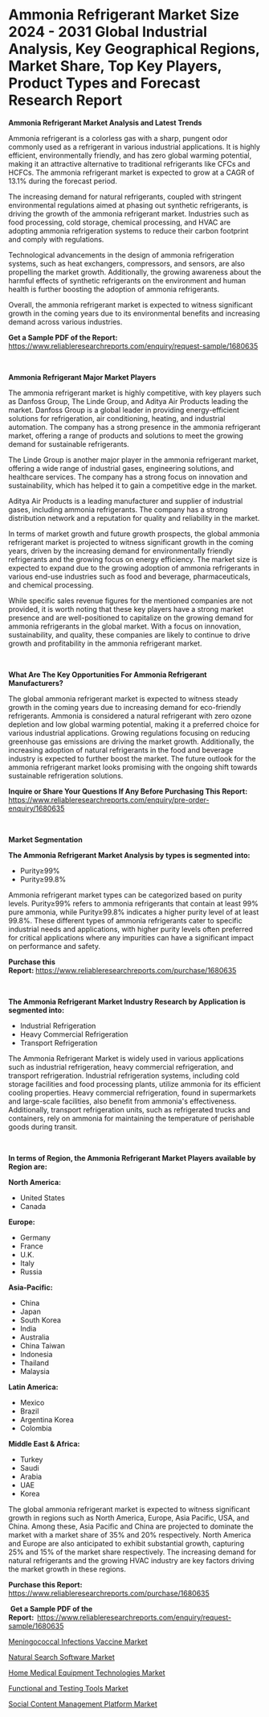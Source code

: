 <p><h1>Ammonia Refrigerant Market Size 2024 - 2031 Global Industrial Analysis, Key Geographical Regions, Market Share, Top Key Players, Product Types and Forecast Research Report</h1></p><p><strong>Ammonia Refrigerant Market Analysis and Latest Trends</strong></p>
<p><p>Ammonia refrigerant is a colorless gas with a sharp, pungent odor commonly used as a refrigerant in various industrial applications. It is highly efficient, environmentally friendly, and has zero global warming potential, making it an attractive alternative to traditional refrigerants like CFCs and HCFCs. The ammonia refrigerant market is expected to grow at a CAGR of 13.1% during the forecast period.</p><p>The increasing demand for natural refrigerants, coupled with stringent environmental regulations aimed at phasing out synthetic refrigerants, is driving the growth of the ammonia refrigerant market. Industries such as food processing, cold storage, chemical processing, and HVAC are adopting ammonia refrigeration systems to reduce their carbon footprint and comply with regulations.</p><p>Technological advancements in the design of ammonia refrigeration systems, such as heat exchangers, compressors, and sensors, are also propelling the market growth. Additionally, the growing awareness about the harmful effects of synthetic refrigerants on the environment and human health is further boosting the adoption of ammonia refrigerants.</p><p>Overall, the ammonia refrigerant market is expected to witness significant growth in the coming years due to its environmental benefits and increasing demand across various industries.</p></p>
<p><strong>Get a Sample PDF of the Report:&nbsp;</strong> <a href="https://www.reliableresearchreports.com/enquiry/request-sample/1680635">https://www.reliableresearchreports.com/enquiry/request-sample/1680635</a></p>
<p>&nbsp;</p>
<p><strong>Ammonia Refrigerant Major Market Players</strong></p>
<p><p>The ammonia refrigerant market is highly competitive, with key players such as Danfoss Group, The Linde Group, and Aditya Air Products leading the market. Danfoss Group is a global leader in providing energy-efficient solutions for refrigeration, air conditioning, heating, and industrial automation. The company has a strong presence in the ammonia refrigerant market, offering a range of products and solutions to meet the growing demand for sustainable refrigerants.</p><p>The Linde Group is another major player in the ammonia refrigerant market, offering a wide range of industrial gases, engineering solutions, and healthcare services. The company has a strong focus on innovation and sustainability, which has helped it to gain a competitive edge in the market.</p><p>Aditya Air Products is a leading manufacturer and supplier of industrial gases, including ammonia refrigerants. The company has a strong distribution network and a reputation for quality and reliability in the market.</p><p>In terms of market growth and future growth prospects, the global ammonia refrigerant market is projected to witness significant growth in the coming years, driven by the increasing demand for environmentally friendly refrigerants and the growing focus on energy efficiency. The market size is expected to expand due to the growing adoption of ammonia refrigerants in various end-use industries such as food and beverage, pharmaceuticals, and chemical processing.</p><p>While specific sales revenue figures for the mentioned companies are not provided, it is worth noting that these key players have a strong market presence and are well-positioned to capitalize on the growing demand for ammonia refrigerants in the global market. With a focus on innovation, sustainability, and quality, these companies are likely to continue to drive growth and profitability in the ammonia refrigerant market.</p></p>
<p>&nbsp;</p>
<p><strong>What Are The Key Opportunities For Ammonia Refrigerant Manufacturers?</strong></p>
<p><p>The global ammonia refrigerant market is expected to witness steady growth in the coming years due to increasing demand for eco-friendly refrigerants. Ammonia is considered a natural refrigerant with zero ozone depletion and low global warming potential, making it a preferred choice for various industrial applications. Growing regulations focusing on reducing greenhouse gas emissions are driving the market growth. Additionally, the increasing adoption of natural refrigerants in the food and beverage industry is expected to further boost the market. The future outlook for the ammonia refrigerant market looks promising with the ongoing shift towards sustainable refrigeration solutions.</p></p>
<p><strong>Inquire or Share Your Questions If Any Before Purchasing This Report:</strong> <a href="https://www.reliableresearchreports.com/enquiry/pre-order-enquiry/1680635">https://www.reliableresearchreports.com/enquiry/pre-order-enquiry/1680635</a></p>
<p>&nbsp;</p>
<p><strong>Market Segmentation</strong></p>
<p><strong>The Ammonia Refrigerant Market Analysis by types is segmented into:</strong></p>
<p><ul><li>Purity≥99%</li><li>Purity≥99.8%</li></ul></p>
<p><p>Ammonia refrigerant market types can be categorized based on purity levels. Purity≥99% refers to ammonia refrigerants that contain at least 99% pure ammonia, while Purity≥99.8% indicates a higher purity level of at least 99.8%. These different types of ammonia refrigerants cater to specific industrial needs and applications, with higher purity levels often preferred for critical applications where any impurities can have a significant impact on performance and safety.</p></p>
<p><strong>Purchase this Report:&nbsp;</strong><a href="https://www.reliableresearchreports.com/purchase/1680635">https://www.reliableresearchreports.com/purchase/1680635</a></p>
<p>&nbsp;</p>
<p><strong>The Ammonia Refrigerant Market Industry Research by Application is segmented into:</strong></p>
<p><ul><li>Industrial Refrigeration</li><li>Heavy Commercial Refrigeration</li><li>Transport Refrigeration</li></ul></p>
<p><p>The Ammonia Refrigerant Market is widely used in various applications such as industrial refrigeration, heavy commercial refrigeration, and transport refrigeration. Industrial refrigeration systems, including cold storage facilities and food processing plants, utilize ammonia for its efficient cooling properties. Heavy commercial refrigeration, found in supermarkets and large-scale facilities, also benefit from ammonia's effectiveness. Additionally, transport refrigeration units, such as refrigerated trucks and containers, rely on ammonia for maintaining the temperature of perishable goods during transit.</p></p>
<p>&nbsp;</p>
<p><strong>In terms of Region, the Ammonia Refrigerant Market Players available by Region are:</strong></p>
<p>
    <p> <strong> North America: </strong>
        <ul>
            <li>United States</li>
            <li>Canada</li>
        </ul>
        </p> 
    <p> <strong> Europe: </strong>
        <ul>
            <li>Germany</li>
            <li>France</li>
            <li>U.K.</li>
            <li>Italy</li>
            <li>Russia</li>
        </ul>
        </p> 
    <p> <strong> Asia-Pacific: </strong>
        <ul>
            <li>China</li>
            <li>Japan</li>
            <li>South Korea</li>
            <li>India</li>
            <li>Australia</li>
            <li>China Taiwan</li>
            <li>Indonesia</li>
            <li>Thailand</li>
            <li>Malaysia</li>
        </ul>
        </p> 
    <p> <strong> Latin America: </strong>
        <ul>
            <li>Mexico</li>
            <li>Brazil</li>
            <li>Argentina Korea</li>
            <li>Colombia</li>
        </ul>
        </p> 
    <p> <strong> Middle East & Africa: </strong>
        <ul>
            <li>Turkey</li>
            <li>Saudi</li>
            <li>Arabia</li>
            <li>UAE</li>
            <li>Korea</li>
        </ul>
    </p>
    </p>
<p><p>The global ammonia refrigerant market is expected to witness significant growth in regions such as North America, Europe, Asia Pacific, USA, and China. Among these, Asia Pacific and China are projected to dominate the market with a market share of 35% and 20% respectively. North America and Europe are also anticipated to exhibit substantial growth, capturing 25% and 15% of the market share respectively. The increasing demand for natural refrigerants and the growing HVAC industry are key factors driving the market growth in these regions.</p></p>
<p><strong>Purchase this Report: </strong><a href="https://www.reliableresearchreports.com/purchase/1680635">https://www.reliableresearchreports.com/purchase/1680635</a></p>
<p>&nbsp;<strong>Get a Sample PDF of the Report:&nbsp;&nbsp;</strong><a href="https://www.reliableresearchreports.com/enquiry/request-sample/1680635">https://www.reliableresearchreports.com/enquiry/request-sample/1680635</a></p>
<p><strong></strong></p>
<p><p><a href="https://medium.com/@madisonsimmons10/meningococcal-infections-vaccine-market-report-reveals-the-latest-trends-and-growth-opportunities-61d51ad993e4">Meningococcal Infections Vaccine Market</a></p><p><a href="https://medium.com/@madisonsimmons10/natural-search-software-market-the-key-to-successful-business-strategy-forecast-till-2031-1dd88d88672b">Natural Search Software Market</a></p><p><a href="https://medium.com/@susandixon1989/home-medical-equipment-technologies-market-the-key-to-successful-business-strategy-forecast-till-fb45e22d3d25">Home Medical Equipment Technologies Market</a></p><p><a href="https://medium.com/@madisonsimmons10/functional-and-testing-tools-market-size-and-market-trends-complete-industry-overview-2024-to-555200bbc9ba">Functional and Testing Tools Market</a></p><p><a href="https://medium.com/@madisonsimmons10/social-content-management-platform-market-analysis-its-cagr-market-segmentation-and-global-b59ebb2c7ea0">Social Content Management Platform Market</a></p></p>